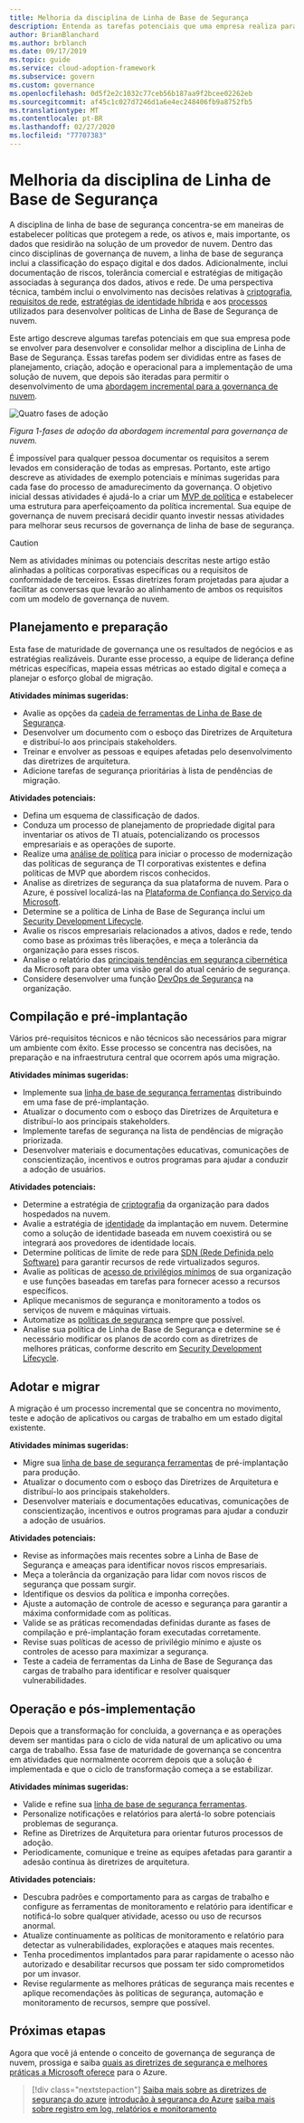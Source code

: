 ```yaml
---
title: Melhoria da disciplina de Linha de Base de Segurança
description: Entenda as tarefas potenciais que uma empresa realiza para desenvolver e amadureceu sua disciplina de linha de base de segurança em cada fase da adoção da nuvem.
author: BrianBlanchard
ms.author: brblanch
ms.date: 09/17/2019
ms.topic: guide
ms.service: cloud-adoption-framework
ms.subservice: govern
ms.custom: governance
ms.openlocfilehash: 0d5f2e2c1032c77ceb56b187aa9f2bcee02262eb
ms.sourcegitcommit: af45c1c027d7246d1a6e4ec248406fb9a8752fb5
ms.translationtype: MT
ms.contentlocale: pt-BR
ms.lasthandoff: 02/27/2020
ms.locfileid: "77707383"
---
```

# <a name="security-baseline-discipline-improvement"></a>Melhoria da disciplina de Linha de Base de Segurança

A disciplina de linha de base de segurança concentra-se em maneiras de estabelecer políticas que protegem a rede, os ativos e, mais importante, os dados que residirão na solução de um provedor de nuvem. Dentro das cinco disciplinas de governança de nuvem, a linha de base de segurança inclui a classificação do espaço digital e dos dados. Adicionalmente, inclui documentação de riscos, tolerância comercial e estratégias de mitigação associadas à segurança dos dados, ativos e rede. De uma perspectiva técnica, também inclui o envolvimento nas decisões relativas à [criptografia](../../decision-guides/encryption/index.md), [requisitos de rede](../../decision-guides/software-defined-network/index.md), [estratégias de identidade híbrida](../../decision-guides/identity/index.md) e aos [processos](./compliance-processes.md) utilizados para desenvolver políticas de Linha de Base de Segurança de nuvem.

Este artigo descreve algumas tarefas potenciais em que sua empresa pode se envolver para desenvolver e consolidar melhor a disciplina de Linha de Base de Segurança. Essas tarefas podem ser divididas entre as fases de planejamento, criação, adoção e operacional para a implementação de uma solução de nuvem, que depois são iteradas para permitir o desenvolvimento de uma [abordagem incremental para a governança de nuvem](../guides/index.md#an-incremental-approach-to-cloud-governance).

![Quatro fases de adoção](../../_images/govern/adoption-phases.png)

*Figura 1-fases de adoção da abordagem incremental para governança de nuvem.*

É impossível para qualquer pessoa documentar os requisitos a serem levados em consideração de todas as empresas. Portanto, este artigo descreve as atividades de exemplo potenciais e mínimas sugeridas para cada fase do processo de amadurecimento da governança. O objetivo inicial dessas atividades é ajudá-lo a criar um [MVP de política](../guides/index.md#an-incremental-approach-to-cloud-governance) e estabelecer uma estrutura para aperfeiçoamento da política incremental. Sua equipe de governança de nuvem precisará decidir quanto investir nessas atividades para melhorar seus recursos de governança de linha de base de segurança.

> [!CAUTION]
> Nem as atividades mínimas ou potenciais descritas neste artigo estão alinhadas a políticas corporativas específicas ou a requisitos de conformidade de terceiros. Essas diretrizes foram projetadas para ajudar a facilitar as conversas que levarão ao alinhamento de ambos os requisitos com um modelo de governança de nuvem.

## <a name="planning-and-readiness"></a>Planejamento e preparação

Esta fase de maturidade de governança une os resultados de negócios e as estratégias realizáveis. Durante esse processo, a equipe de liderança define métricas específicas, mapeia essas métricas ao estado digital e começa a planejar o esforço global de migração.

**Atividades mínimas sugeridas:**

- Avalie as opções da [cadeia de ferramentas de Linha de Base de Segurança](./toolchain.md).
- Desenvolver um documento com o esboço das Diretrizes de Arquitetura e distribuí-lo aos principais stakeholders.
- Treinar e envolver as pessoas e equipes afetadas pelo desenvolvimento das diretrizes de arquitetura.
- Adicione tarefas de segurança prioritárias à lista de pendências de migração.

**Atividades potenciais:**

- Defina um esquema de classificação de dados.
- Conduza um processo de planejamento de propriedade digital para inventariar os ativos de TI atuais, potencializando os processos empresariais e as operações de suporte.
- Realize uma [análise de política](../../govern/policy-compliance/cloud-policy-review.md) para iniciar o processo de modernização das políticas de segurança de TI corporativas existentes e defina políticas de MVP que abordem riscos conhecidos.
- Analise as diretrizes de segurança da sua plataforma de nuvem. Para o Azure, é possível localizá-las na [Plataforma de Confiança do Serviço da Microsoft](https://www.microsoft.com/trustcenter/stp/default.aspx).
- Determine se a política de Linha de Base de Segurança inclui um [Security Development Lifecycle](https://www.microsoft.com/securityengineering/sdl).
- Avalie os riscos empresariais relacionados a ativos, dados e rede, tendo como base as próximas três liberações, e meça a tolerância da organização para esses riscos.
- Analise o relatório das [principais tendências em segurança cibernética](https://www.microsoft.com/security/operations/security-intelligence-report) da Microsoft para obter uma visão geral do atual cenário de segurança.
- Considere desenvolver uma função [DevOps de Segurança](https://www.microsoft.com/en-us/securityengineering/devsecops) na organização.

<!-- "en-us" location is required for the URL above. -->

## <a name="build-and-predeployment"></a>Compilação e pré-implantação

Vários pré-requisitos técnicos e não técnicos são necessários para migrar um ambiente com êxito. Esse processo se concentra nas decisões, na preparação e na infraestrutura central que ocorrem após uma migração.

**Atividades mínimas sugeridas:**

- Implemente sua [linha de base de segurança ferramentas](./toolchain.md) distribuindo em uma fase de pré-implantação.
- Atualizar o documento com o esboço das Diretrizes de Arquitetura e distribuí-lo aos principais stakeholders.
- Implemente tarefas de segurança na lista de pendências de migração priorizada.
- Desenvolver materiais e documentações educativas, comunicações de conscientização, incentivos e outros programas para ajudar a conduzir a adoção de usuários.

**Atividades potenciais:**

- Determine a estratégia de [criptografia](../../decision-guides/encryption/index.md) da organização para dados hospedados na nuvem.
- Avalie a estratégia de [identidade](../../decision-guides/identity/index.md) da implantação em nuvem. Determine como a solução de identidade baseada em nuvem coexistirá ou se integrará aos provedores de identidade locais.
- Determine políticas de limite de rede para [SDN (Rede Definida pelo Software)](../../decision-guides/software-defined-network/index.md) para garantir recursos de rede virtualizados seguros.
- Avalie as políticas de [acesso de privilégios mínimos](https://docs.microsoft.com/azure/active-directory/users-groups-roles/roles-delegate-by-task) de sua organização e use funções baseadas em tarefas para fornecer acesso a recursos específicos.
- Aplique mecanismos de segurança e monitoramento a todos os serviços de nuvem e máquinas virtuais.
- Automatize as [políticas de segurança](../../decision-guides/policy-enforcement/index.md) sempre que possível.
- Analise sua política de Linha de Base de Segurança e determine se é necessário modificar os planos de acordo com as diretrizes de melhores práticas, conforme descrito em [Security Development Lifecycle](https://www.microsoft.com/securityengineering/sdl).

## <a name="adopt-and-migrate"></a>Adotar e migrar

A migração é um processo incremental que se concentra no movimento, teste e adoção de aplicativos ou cargas de trabalho em um estado digital existente.

**Atividades mínimas sugeridas:**

- Migre sua [linha de base de segurança ferramentas](./toolchain.md) de pré-implantação para produção.
- Atualizar o documento com o esboço das Diretrizes de Arquitetura e distribuí-lo aos principais stakeholders.
- Desenvolver materiais e documentações educativas, comunicações de conscientização, incentivos e outros programas para ajudar a conduzir a adoção de usuários.

**Atividades potenciais:**

- Revise as informações mais recentes sobre a Linha de Base de Segurança e ameaças para identificar novos riscos empresariais.
- Meça a tolerância da organização para lidar com novos riscos de segurança que possam surgir.
- Identifique os desvios da política e imponha correções.
- Ajuste a automação de controle de acesso e segurança para garantir a máxima conformidade com as políticas.
- Valide se as práticas recomendadas definidas durante as fases de compilação e pré-implantação foram executadas corretamente.
- Revise suas políticas de acesso de privilégio mínimo e ajuste os controles de acesso para maximizar a segurança.
- Teste a cadeia de ferramentas da Linha de Base de Segurança das cargas de trabalho para identificar e resolver quaisquer vulnerabilidades.

## <a name="operate-and-post-implementation"></a>Operação e pós-implementação

Depois que a transformação for concluída, a governança e as operações devem ser mantidas para o ciclo de vida natural de um aplicativo ou uma carga de trabalho. Essa fase de maturidade de governança se concentra em atividades que normalmente ocorrem depois que a solução é implementada e que o ciclo de transformação começa a se estabilizar.

**Atividades mínimas sugeridas:**

- Valide e refine sua [linha de base de segurança ferramentas](./toolchain.md).
- Personalize notificações e relatórios para alertá-lo sobre potenciais problemas de segurança.
- Refine as Diretrizes de Arquitetura para orientar futuros processos de adoção.
- Periodicamente, comunique e treine as equipes afetadas para garantir a adesão contínua às diretrizes de arquitetura.

**Atividades potenciais:**

- Descubra padrões e comportamento para as cargas de trabalho e configure as ferramentas de monitoramento e relatório para identificar e notificá-lo sobre qualquer atividade, acesso ou uso de recursos anormal.
- Atualize continuamente as políticas de monitoramento e relatório para detectar as vulnerabilidades, explorações e ataques mais recentes.
- Tenha procedimentos implantados para parar rapidamente o acesso não autorizado e desabilitar recursos que possam ter sido comprometidos por um invasor.
- Revise regularmente as melhores práticas de segurança mais recentes e aplique recomendações às políticas de segurança, automação e monitoramento de recursos, sempre que possível.

## <a name="next-steps"></a>Próximas etapas

Agora que você já entende o conceito de governança de segurança de nuvem, prossiga e saiba [quais as diretrizes de segurança e melhores práticas a Microsoft oferece](./azure-security-guidance.md) para o Azure.

> [!div class="nextstepaction"]
> [Saiba mais sobre as diretrizes de segurança do azure](./azure-security-guidance.md)
> [introdução à segurança do Azure](https://docs.microsoft.com/azure/security/azure-security)
> [saiba mais sobre registro em log, relatórios e monitoramento](../../decision-guides/logging-and-reporting/index.md)
